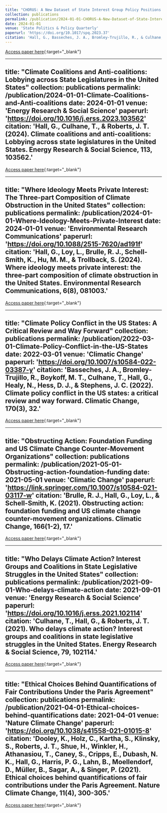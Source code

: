 ```yaml
---
title: "CHORUS: A New Dataset of State Interest Group Policy Positions in the United States"
collection: publications
permalink: /publication/2024-01-01-CHORUS-A-New-Dataset-of-State-Interest-Group-Policy-Positions
date: 2024-01-01
venue: 'State Politics & Policy Quarterly'
paperurl: 'https://doi.org/10.1017/spq.2023.37'
citation: 'Hall, G., Basseches, J. A., Bromley-Trujillo, R., & Culhane, T. (2024). CHORUS: A New Dataset of State Interest Group Policy Positions in the United States. State Politics & Policy Quarterly, 1-26.'
---
```

[Access paper here](https://doi.org/10.1017/spq.2023.37){:target="_blank"}

---
title: "Climate Coalitions and Anti-coalitions: Lobbying across State Legislatures in the United States"
collection: publications
permalink: /publication/2024-01-01-Climate-Coalitions-and-Anti-coalitions
date: 2024-01-01
venue: 'Energy Research & Social Science'
paperurl: 'https://doi.org/10.1016/j.erss.2023.103562'
citation: 'Hall, G., Culhane, T., & Roberts, J. T. (2024). Climate coalitions and anti-coalitions: Lobbying across state legislatures in the United States. Energy Research & Social Science, 113, 103562.'
---
[Access paper here](https://doi.org/10.1016/j.erss.2023.103562){:target="_blank"}

---
title: "Where Ideology Meets Private Interest: The Three-part Composition of Climate Obstruction in the United States"
collection: publications
permalink: /publication/2024-01-01-Where-Ideology-Meets-Private-Interest
date: 2024-01-01
venue: 'Environmental Research Communications'
paperurl: 'https://doi.org/10.1088/2515-7620/ad191f'
citation: 'Hall, G., Loy, L., Brulle, R. J., Schell-Smith, K., Hu, M. M., & Trollback, S. (2024). Where ideology meets private interest: the three-part composition of climate obstruction in the United States. Environmental Research Communications, 6(8), 081003.'
---
[Access paper here](https://doi.org/10.1088/2515-7620/ad191f){:target="_blank"}

---
title: "Climate Policy Conflict in the US States: A Critical Review and Way Forward"
collection: publications
permalink: /publication/2022-03-01-Climate-Policy-Conflict-in-the-US-States
date: 2022-03-01
venue: 'Climatic Change'
paperurl: 'https://doi.org/10.1007/s10584-022-03387-y'
citation: 'Basseches, J. A., Bromley-Trujillo, R., Boykoff, M. T., Culhane, T., Hall, G., Healy, N., Hess, D. J., & Stephens, J. C. (2022). Climate policy conflict in the US states: a critical review and way forward. Climatic Change, 170(3), 32.'
---
[Access paper here](https://doi.org/10.1007/s10584-022-03387-y){:target="_blank"}

---
title: "Obstructing Action: Foundation Funding and US Climate Change Counter-Movement Organizations"
collection: publications
permalink: /publication/2021-05-01-Obstructing-action-foundation-funding
date: 2021-05-01
venue: 'Climatic Change'
paperurl: 'https://link.springer.com/10.1007/s10584-021-03117-w'
citation: 'Brulle, R. J., Hall, G., Loy, L., & Schell-Smith, K. (2021). Obstructing action: foundation funding and US climate change counter-movement organizations. Climatic Change, 166(1-2), 17.'
---
[Access paper here](https://link.springer.com/10.1007/s10584-021-03117-w){:target="_blank"}

---
title: "Who Delays Climate Action? Interest Groups and Coalitions in State Legislative Struggles in the United States"
collection: publications
permalink: /publication/2021-09-01-Who-delays-climate-action
date: 2021-09-01
venue: 'Energy Research & Social Science'
paperurl: 'https://doi.org/10.1016/j.erss.2021.102114'
citation: 'Culhane, T., Hall, G., & Roberts, J. T. (2021). Who delays climate action? Interest groups and coalitions in state legislative struggles in the United States. Energy Research & Social Science, 79, 102114.'
---
[Access paper here](https://doi.org/10.1016/j.erss.2021.102114){:target="_blank"}

---
title: "Ethical Choices Behind Quantifications of Fair Contributions Under the Paris Agreement"
collection: publications
permalink: /publication/2021-04-01-Ethical-choices-behind-quantifications
date: 2021-04-01
venue: 'Nature Climate Change'
paperurl: 'https://doi.org/10.1038/s41558-021-01015-8'
citation: 'Dooley, K., Holz, C., Kartha, S., Klinsky, S., Roberts, J. T., Shue, H., Winkler, H., Athanasiou, T., Caney, S., Cripps, E., Dubash, N. K., Hall, G., Harris, P. G., Lahn, B., Moellendorf, D., Müller, B., Sagar, A., & Singer, P. (2021). Ethical choices behind quantifications of fair contributions under the Paris Agreement. Nature Climate Change, 11(4), 300-305.'
---
[Access paper here](https://doi.org/10.1038/s41558-021-01015-8){:target="_blank"}